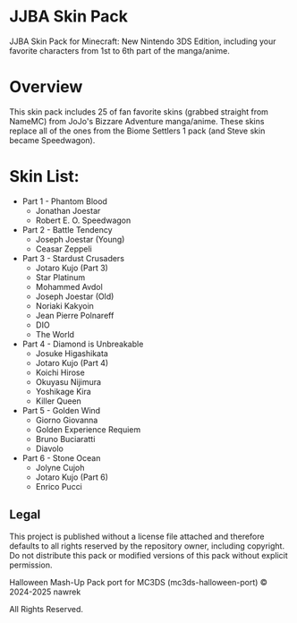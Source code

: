 # JJBA Skin Pack
JJBA Skin Pack for Minecraft: New Nintendo 3DS Edition, including your favorite characters from 1st to 6th part of the manga/anime.

# Overview
This skin pack includes 25 of fan favorite skins (grabbed straight from NameMC) from JoJo's Bizzare Adventure manga/anime. These skins replace all of the ones from the Biome Settlers 1 pack (and Steve skin became Speedwagon).

# Skin List:
- Part 1 - Phantom Blood
  - Jonathan Joestar
  - Robert E. O. Speedwagon
- Part 2 - Battle Tendency
  - Joseph Joestar (Young)
  - Ceasar Zeppeli
- Part 3 - Stardust Crusaders
  - Jotaro Kujo (Part 3)
  - Star Platinum
  - Mohammed Avdol
  - Joseph Joestar (Old)
  - Noriaki Kakyoin
  - Jean Pierre Polnareff
  - DIO
  - The World
- Part 4 - Diamond is Unbreakable
  - Josuke Higashikata
  - Jotaro Kujo (Part 4)
  - Koichi Hirose
  - Okuyasu Nijimura
  - Yoshikage Kira
  - Killer Queen
- Part 5 - Golden Wind
  - Giorno Giovanna
  - Golden Experience Requiem
  - Bruno Buciaratti
  - Diavolo
- Part 6 - Stone Ocean
  - Jolyne Cujoh
  - Jotaro Kujo (Part 6)
  - Enrico Pucci

## Legal

This project is published without a license file attached and therefore defaults to all rights reserved by the repository owner, including copyright. Do not distribute this pack or modified versions of this pack without explicit permission.

Halloween Mash-Up Pack port for MC3DS (mc3ds-halloween-port) © 2024-2025 nawrek

All Rights Reserved.
